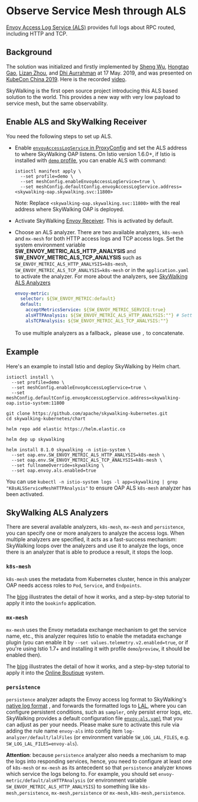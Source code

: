 # Observe Service Mesh through ALS

[Envoy Access Log Service (ALS)](https://www.envoyproxy.io/docs/envoy/v1.18.2/api-v2/service/accesslog/v2/als.proto) provides
full logs about RPC routed, including HTTP and TCP.

## Background

The solution was initialized and firstly implemented by [Sheng Wu](https://github.com/wu-sheng), [Hongtao Gao](https://github.com/hanahmily), [Lizan Zhou](https://github.com/lizan), 
and [Dhi Aurrahman](https://github.com/dio) at 17 May. 2019, and was presented on [KubeCon China 2019](https://kccncosschn19eng.sched.com/event/NroB/observability-in-service-mesh-powered-by-envoy-and-apache-skywalking-sheng-wu-lizan-zhou-tetrate).
Here is the recorded [video](https://www.youtube.com/watch?v=tERm39ju9ew).

SkyWalking is the first open source project introducing this ALS based solution to the world. This provides a new way with very low payload to service mesh, but the same observability.

## Enable ALS and SkyWalking Receiver

You need the following steps to set up ALS.

- Enable [`envoyAccessLogService` in ProxyConfig](https://istio.io/docs/reference/config/istio.mesh.v1alpha1/#ProxyConfig) and set the ALS address to where SkyWalking OAP listens.
On Istio version 1.6.0+, if Istio is installed with [`demo` profile](https://istio.io/latest/docs/setup/additional-setup/config-profiles/), you can enable ALS with command:

   ```shell
   istioctl manifest apply \
     --set profile=demo \
     --set meshConfig.enableEnvoyAccessLogService=true \
     --set meshConfig.defaultConfig.envoyAccessLogService.address=<skywalking-oap.skywalking.svc:11800>
   ```

   Note: Replace `<skywalking-oap.skywalking.svc:11800>` with the real address where SkyWalking OAP is deployed.
    
- Activate SkyWalking [Envoy Receiver](../backend/backend-receivers.md). This is activated by default. 

- Choose an ALS analyzer. There are two available analyzers, `k8s-mesh` and `mx-mesh` for both HTTP access logs and TCP access logs.
  Set the system environment variable **SW_ENVOY_METRIC_ALS_HTTP_ANALYSIS** and **SW_ENVOY_METRIC_ALS_TCP_ANALYSIS**
  such as `SW_ENVOY_METRIC_ALS_HTTP_ANALYSIS=k8s-mesh`, `SW_ENVOY_METRIC_ALS_TCP_ANALYSIS=k8s-mesh`
  or in the `application.yaml` to activate the analyzer. For more about the analyzers, see [SkyWalking ALS Analyzers](#skywalking-als-analyzers)

   ```yaml
   envoy-metric:
     selector: ${SW_ENVOY_METRIC:default}
     default:
       acceptMetricsService: ${SW_ENVOY_METRIC_SERVICE:true}
       alsHTTPAnalysis: ${SW_ENVOY_METRIC_ALS_HTTP_ANALYSIS:""} # Setting the system env variable would override this. 
       alsTCPAnalysis: ${SW_ENVOY_METRIC_ALS_TCP_ANALYSIS:""}
   ```

   To use multiple analyzers as a fallback，please use `,` to concatenate.

## Example

Here's an example to install Istio and deploy SkyWalking by Helm chart.

```shell
istioctl install \
  --set profile=demo \
  --set meshConfig.enableEnvoyAccessLogService=true \
  --set meshConfig.defaultConfig.envoyAccessLogService.address=skywalking-oap.istio-system:11800

git clone https://github.com/apache/skywalking-kubernetes.git
cd skywalking-kubernetes/chart

helm repo add elastic https://helm.elastic.co

helm dep up skywalking

helm install 8.1.0 skywalking -n istio-system \
  --set oap.env.SW_ENVOY_METRIC_ALS_HTTP_ANALYSIS=k8s-mesh \
  --set oap.env.SW_ENVOY_METRIC_ALS_TCP_ANALYSIS=k8s-mesh \
  --set fullnameOverride=skywalking \
  --set oap.envoy.als.enabled=true
```

You can use `kubectl -n istio-system logs -l app=skywalking | grep "K8sALSServiceMeshHTTPAnalysis"` to ensure OAP ALS `k8s-mesh` analyzer has been activated.

## SkyWalking ALS Analyzers

There are several available analyzers, `k8s-mesh`, `mx-mesh` and `persistence`, you can specify one or more
analyzers to analyze the access logs. When multiple analyzers are specified, it acts as a fast-success mechanism:
SkyWalking loops over the analyzers and use it to analyze the logs, once there is an analyzer that is able to produce a
result, it stops the loop.

### `k8s-mesh`

`k8s-mesh` uses the metadata from Kubernetes cluster, hence in this analyzer OAP needs access roles to `Pod`, `Service`, and `Endpoints`.

The [blog](https://skywalking.apache.org/blog/2020-12-03-obs-service-mesh-with-sw-and-als/) illustrates the detail of how it works, and a step-by-step tutorial to apply it into the `bookinfo` application.

### `mx-mesh`

`mx-mesh` uses the Envoy metadata exchange mechanism to get the service name, etc.,
this analyzer requires Istio to enable the metadata exchange plugin (you can enable it by `--set values.telemetry.v2.enabled=true`,
or if you're using Istio 1.7+ and installing it with profile `demo`/`preview`, it should be enabled then).

The [blog](https://skywalking.apache.org/blog/obs-service-mesh-vm-with-sw-and-als/) illustrates the detail of how it works, and a step-by-step tutorial to apply it into the [Online Boutique](https://github.com/GoogleCloudPlatform/microservices-demo) system.

### `persistence`

`persistence` analyzer adapts the Envoy access log format to
SkyWalking's [native log format](https://github.com/apache/skywalking-data-collect-protocol/blob/master/logging/Logging.proto)
, and forwards the formatted logs to [LAL](../../concepts-and-designs/lal.md), where you can configure persistent
conditions, such as `sampler`, only persist error logs, etc. SkyWalking provides a default configuration
file [`envoy-als.yaml`](../../../../oap-server/server-bootstrap/src/main/resources/lal/envoy-als.yaml) that you can
adjust as per your needs. Please make sure to activate this rule via adding the rule name `envoy-als`
into config item `log-analyzer/default/lalFiles` (or environment variable `SW_LOG_LAL_FILES`,
e.g. `SW_LOG_LAL_FILES=envoy-als`).

**Attention**: because `persistence` analyzer also needs a mechanism to map the logs into responding services, hence,
you need to configure at least one of `k8s-mesh` or `mx-mesh` as its antecedent so that `persistence` analyzer knows
which service the logs belong to. For example, you should set `envoy-metric/default/alsHTTPAnalysis` (or environment
variable `SW_ENVOY_METRIC_ALS_HTTP_ANALYSIS`) to something like `k8s-mesh,persistence`, `mx-mesh,persistence`
or `mx-mesh,k8s-mesh,persistence`.

